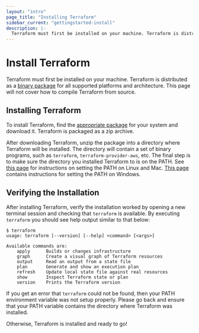 ```yaml
---
layout: "intro"
page_title: "Installing Terraform"
sidebar_current: "gettingstarted-install"
description: |-
  Terraform must first be installed on your machine. Terraform is distributed as a binary package for all supported platforms and architecture. This page will not cover how to compile Terraform from source.
---
```


# Install Terraform

Terraform must first be installed on your machine. Terraform is distributed
as a [binary package](/downloads.html) for all supported platforms and
architecture. This page will not cover how to compile Terraform from
source.

## Installing Terraform

To install Terraform, find the [appropriate package](/downloads.html) for
your system and download it. Terraform is packaged as a zip archive.

After downloading Terraform, unzip the package into a directory where
Terraform will be installed. The directory will contain a set of binary
programs, such as `terraform`, `terraform-provider-aws`, etc. The final
step is to make sure the directory you installed Terraform to is on the
PATH. See
[this page](http://stackoverflow.com/questions/14637979/how-to-permanently-set-path-on-linux)
for instructions on setting the PATH on Linux and Mac.
[This page](http://stackoverflow.com/questions/1618280/where-can-i-set-path-to-make-exe-on-windows)
contains instructions for setting the PATH on Windows.

## Verifying the Installation

After installing Terraform, verify the installation worked by opening a new
terminal session and checking that `terraform` is available. By executing
`terraform` you should see help output similar to that below:

```
$ terraform
usage: terraform [--version] [--help] <command> [<args>]

Available commands are:
    apply      Builds or changes infrastructure
    graph      Create a visual graph of Terraform resources
    output     Read an output from a state file
    plan       Generate and show an execution plan
    refresh    Update local state file against real resources
    show       Inspect Terraform state or plan
    version    Prints the Terraform version
```

If you get an error that `terraform` could not be found, then your PATH
environment variable was not setup properly. Please go back and ensure
that your PATH variable contains the directory where Terraform was installed.

Otherwise, Terraform is installed and ready to go!
